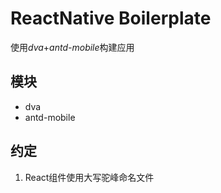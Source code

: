 # ReactNative Boilerplate
使用*dva*+*antd-mobile*构建应用
## 模块
+ dva
+ antd-mobile
## 约定
1. React组件使用大写驼峰命名文件